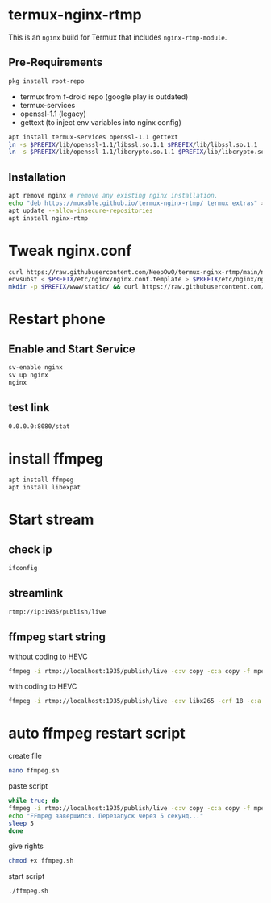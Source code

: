 # termux-nginx-rtmp

This is an `nginx` build for Termux that includes `nginx-rtmp-module`.

## Pre-Requirements

```sh
pkg install root-repo
```
+ termux from f-droid repo (google play is outdated)
+ termux-services
+ openssl-1.1 (legacy)
+ gettext (to inject env variables into nginx config)
```sh
apt install termux-services openssl-1.1 gettext
ln -s $PREFIX/lib/openssl-1.1/libssl.so.1.1 $PREFIX/lib/libssl.so.1.1
ln -s $PREFIX/lib/openssl-1.1/libcrypto.so.1.1 $PREFIX/lib/libcrypto.so.1.1
```

## Installation

```sh
apt remove nginx # remove any existing nginx installation.
echo "deb https://muxable.github.io/termux-nginx-rtmp/ termux extras" > $PREFIX/etc/apt/sources.list.d/nginx-rtmp.list
apt update --allow-insecure-repositories
apt install nginx-rtmp
```

# Tweak nginx.conf
```sh
curl https://raw.githubusercontent.com/NeepOwO/termux-nginx-rtmp/main/nginx-custom.conf > $PREFIX/etc/nginx/nginx.conf.template
envsubst < $PREFIX/etc/nginx/nginx.conf.template > $PREFIX/etc/nginx/nginx.conf
mkdir -p $PREFIX/www/static/ && curl https://raw.githubusercontent.com/NeepOwO/termux-nginx-rtmp/main/stat.xsl > $PREFIX/www/static/stat.xsl
```
# Restart phone

## Enable and Start Service
```sh
sv-enable nginx
sv up nginx
nginx
```
## test link
```sh
0.0.0.0:8080/stat 
```
# install ffmpeg
```sh
apt install ffmpeg
apt install libexpat
```
# Start stream
## check ip
```sh
ifconfig
```
## streamlink
```sh
rtmp://ip:1935/publish/live
```
## ffmpeg start string

without coding to HEVC
```sh
ffmpeg -i rtmp://localhost:1935/publish/live -c:v copy -c:a copy -f mpegts srt://yourip:yourport?mode=caller 
```

with coding to HEVC
```sh
ffmpeg -i rtmp://localhost:1935/publish/live -c:v libx265 -crf 18 -c:a copy -f mpegts srt://yourip:yourport?mode=caller 
```
# auto ffmpeg restart script

create file
```sh
nano ffmpeg.sh
```

paste script
```sh
while true; do
ffmpeg -i rtmp://localhost:1935/publish/live -c:v copy -c:a copy -f mpegts srt://109.174.24.38:61234?mode=caller
echo "FFmpeg завершился. Перезапуск через 5 секунд..."
sleep 5
done
```
give rights
```sh
chmod +x ffmpeg.sh
```
start script
```sh
./ffmpeg.sh
```




